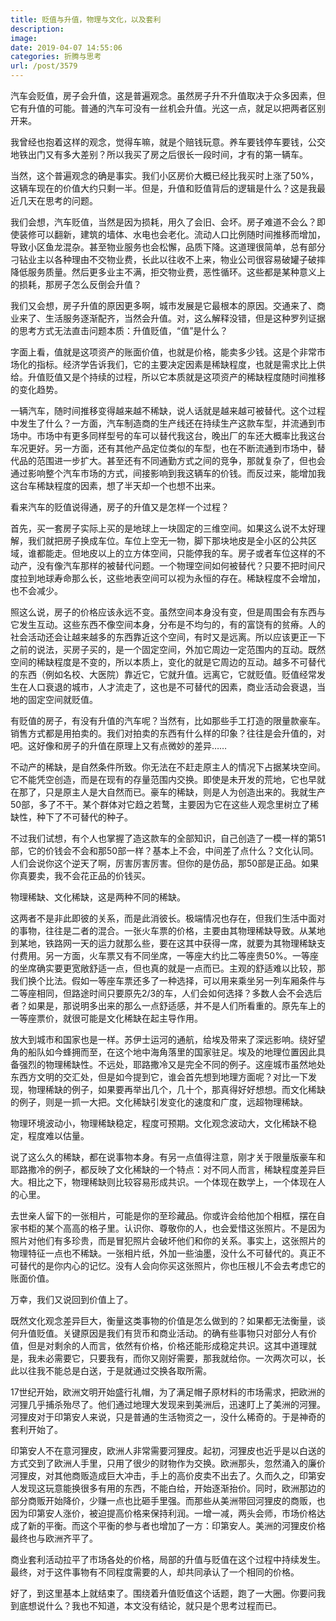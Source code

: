 ```yaml
---
title: 贬值与升值，物理与文化，以及套利
description: 
image: 
date: 2019-04-07 14:55:06
categories: 折腾与思考
url: /post/3579
---
```


汽车会贬值，房子会升值，这是普遍观念。虽然房子升不升值取决于众多因素，但它有升值的可能。普通的汽车可没有一丝机会升值。光这一点，就足以把两者区别开来。

我曾经也抱着这样的观念，觉得车嘛，就是个赔钱玩意。养车要钱停车要钱，公交地铁出门又有多大差别？所以我买了房之后很长一段时间，才有的第一辆车。

当然，这个普遍观念的确是事实。我们小区房价大概已经比我买时上涨了50%，这辆车现在的价值大约只剩一半。但是，升值和贬值背后的逻辑是什么？这是我最近几天在思考的问题。

我们会想，汽车贬值，当然是因为损耗，用久了会旧、会坏。房子难道不会么？即使装修可以翻新，建筑的墙体、水电也会老化。流动人口比例随时间推移而增加，导致小区鱼龙混杂。甚至物业服务也会松懈，品质下降。这道理很简单，总有部分刁钻业主以各种理由不交物业费，长此以往收不上来，物业公司很容易破罐子破摔降低服务质量。然后更多业主不满，拒交物业费，恶性循环。这些都是某种意义上的损耗，那房子怎么反倒会升值？

我们又会想，房子升值的原因更多啊，城市发展是它最根本的原因。交通来了、商业来了、生活服务逐渐配齐，当然会升值。对，这么解释没错，但是这种罗列证据的思考方式无法直击问题本质：升值贬值，“值”是什么？

字面上看，值就是这项资产的账面价值，也就是价格，能卖多少钱。这是个非常市场化的指标。经济学告诉我们，它的主要决定因素是稀缺程度，也就是需求比上供给。升值贬值又是个持续的过程，所以它本质就是这项资产的稀缺程度随时间推移的变化趋势。

一辆汽车，随时间推移变得越来越不稀缺，说人话就是越来越可被替代。这个过程中发生了什么？一方面，汽车制造商的生产线还在持续生产这款车型，并流通到市场中。市场中有更多同样型号的车可以替代我这台，晚出厂的车还大概率比我这台车况更好。另一方面，还有其他产品定位类似的车型，也在不断流通到市场中，替代品的范围进一步扩大。甚至还有不同通勤方式之间的竞争，那就复杂了，但也会通过影响整个汽车市场的方式，间接影响到我这辆车的价钱。而反过来，能增加我这台车稀缺程度的因素，想了半天却一个也想不出来。

看来汽车的贬值说得通，房子的升值又是怎样一个过程？

首先，买一套房子实际上买的是地球上一块固定的三维空间。如果这么说不太好理解，我们就把房子换成车位。车位上空无一物，脚下那块地皮是全小区的公共区域，谁都能走。但地皮以上的立方体空间，只能停我的车。房子或者车位这样的不动产，没有像汽车那样的被替代问题。一个物理空间如何被替代？只要不把时间尺度拉到地球寿命那么长，这些地表空间可以视为永恒的存在。稀缺程度不会增加，也不会减少。

照这么说，房子的价格应该永远不变。虽然空间本身没有变，但是周围会有东西与它发生互动。这些东西不像空间本身，分布是不均匀的，有的富饶有的贫瘠。人的社会活动还会让越来越多的东西靠近这个空间，有时又是远离。所以应该更正一下之前的说法，买房子买的，是一个固定空间，外加它周边一定范围内的互动。既然空间的稀缺程度是不变的，所以本质上，变化的就是它周边的互动。越多不可替代的东西（例如名校、大医院）靠近它，它就升值。远离它，它就贬值。贬值经常发生在人口衰退的城市，人才流走了，这也是不可替代的因素，商业活动会衰退，当地的固定空间就贬值。

有贬值的房子，有没有升值的汽车呢？当然有，比如那些手工打造的限量款豪车。销售方式都是用拍卖的。我们对拍卖的东西有什么样的印象？往往是会升值的，对吧。这好像和房子的升值在原理上又有点微妙的差异……

不动产的稀缺，是自然条件所致。你无法在不赶走原主人的情况下占据某块空间。它不能凭空创造，而是在现有的存量范围内交换。即使是未开发的荒地，它也早就在那了，只是原主人是大自然而已。豪车的稀缺，则是人为创造出来的。我就生产50部，多了不干。某个群体对它趋之若鹜，主要因为它在这些人观念里树立了稀缺性，种下了不可替代的种子。

不过我们试想，有个人也掌握了造这款车的全部知识，自己创造了一模一样的第51部，它的价钱会不会和那50部一样？基本上不会，中间差了点什么？文化认同。人们会说你这个逆天了啊，厉害厉害厉害。但你的是仿品，那50部是正品。如果你真要卖，我不会花正品的价钱买。

物理稀缺、文化稀缺，这是两种不同的稀缺。

这两者不是非此即彼的关系，而是此消彼长。极端情况也存在，但我们生活中面对的事物，往往是二者的混合。一张火车票的价格，主要由其物理稀缺导致。从某地到某地，铁路网一天的运力就那么些，要在这其中获得一席，就要为其物理稀缺支付费用。另一方面，火车票又有不同坐席，一等座大约比二等座贵50%。一等座的坐席确实要更宽敞舒适一点，但也真的就是一点而已。主观的舒适难以比较，那我们换个比法。假如一等座车票还多了一种选择，可以用来乘坐另一列车厢条件与二等座相同，但路途时间只要原先2/3的车，人们会如何选择？多数人会不会选后者？如果是，那说明多出来的那么一点舒适感，并不是人们所看重的。原先车上的一等座票价，就很可能是文化稀缺在起主导作用。

放大到城市和国家也是一样。苏伊士运河的通航，给埃及带来了深远影响。绕好望角的船队如今蜂拥而至，在这个地中海角落里的国家驻足。埃及的地理位置因此具备强烈的物理稀缺性。不远处，耶路撒冷又是完全不同的例子。这座城市虽然地处东西方文明的交汇处，但是如今提到它，谁会首先想到地理方面呢？对比一下发现，物理稀缺的例子，如果要再举出几个，几十个，那真得好好想想。而文化稀缺的例子，则是一抓一大把。文化稀缺引发变化的速度和广度，远超物理稀缺。

物理环境波动小，物理稀缺稳定，程度可预期。文化观念波动大，文化稀缺不稳定，程度难以估量。

说了这么久的稀缺，都在说事物本身。有另一点值得注意，刚才关于限量版豪车和耶路撒冷的例子，都反映了文化稀缺的一个特点：对不同人而言，稀缺程度差异巨大。相比之下，物理稀缺则比较容易形成共识。一个体现在数学上，一个体现在人的心里。

去世亲人留下的一张相片，可能是你的至珍藏品。你或许会给他加个相框，摆在自家书柜的某个高高的格子里。认识你、尊敬你的人，也会爱惜这张照片。不是因为照片对他们有多珍贵，而是冒犯照片会破坏他们和你的关系。事实上，这张照片的物理特征一点也不稀缺。一张相片纸，外加一些油墨，没什么不可替代的。真正不可替代的是你内心的记忆。没有人会向你买这张照片，你也压根儿不会去考虑它的账面价值。

万幸，我们又说回到价值上了。

既然文化观念差异巨大，衡量这类事物的价值是怎么做到的？如果都无法衡量，谈何升值贬值。关键原因是我们有货币和商业活动。的确有些事物只对部分人有价值，但是对剩余的人而言，依然有价格，价格还能形成稳定共识。这其中道理就是，我未必需要它，只要我有，而你又刚好需要，那我就给你。一次两次可以，长此以往我不能总是白送，于是就通过交换各取所需。

17世纪开始，欧洲文明开始盛行礼帽，为了满足帽子原材料的市场需求，把欧洲的河狸几乎捕杀殆尽了。他们通过地理大发现来到美洲后，迅速盯上了美洲的河狸。河狸皮对于印第安人来说，只是普通的生活物资之一，没什么稀奇的。于是神奇的套利开始了。

印第安人不在意河狸皮，欧洲人非常需要河狸皮。起初，河狸皮也近乎是以白送的方式交到了欧洲人手里，只用了很少的财物作为交换。欧洲那头，忽然涌入的廉价河狸皮，对其他商贩造成巨大冲击，手上的高价皮卖不出去了。久而久之，印第安人发现这玩意能换很多有用的东西，不能白给，开始逐渐抬价。同时，欧洲那边的部分商贩开始降价，少赚一点也比砸手里强。而那些从美洲带回河狸皮的商贩，也因为印第安人涨价，被迫提高价格来保持利润。一增一减，两头会师，市场价格达成了新的平衡。而这个平衡的参与者也增加了一方：印第安人。美洲的河狸皮价格最终也与欧洲齐平了。

商业套利活动拉平了市场各处的价格，局部的升值与贬值在这个过程中持续发生。最终，对于这件事物有不同程度需要的人，却共同承认了一个相同的价格。

好了，到这里基本上就结束了。围绕着升值贬值这个话题，跑了一大圈。你要问我到底想说什么？我也不知道，本文没有结论，就只是个思考过程而已。